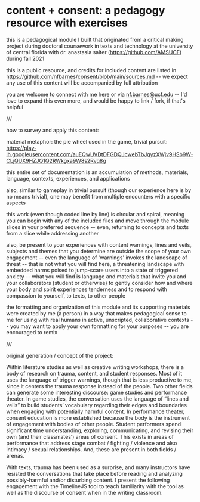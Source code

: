 # content + consent: a pedagogy resource with exercises

this is a pedagogical module I built that originated from a critical making project during doctoral coursework in texts and technology at the university of central florida with dr. anastasia salter (https://github.com/AMSUCF) during fall 2021

this is a public resource, and credits for included content are listed in https://github.com/nfbarnes/consent/blob/main/sources.md -- we expect any use of this content will be accompanied by full attribution

you are welcome to connect with me here or via nf.barnes@ucf.edu -- I'd love to expand this even more, and would be happy to link / fork, if that's helpful

///

how to survey and apply this content:


material metaphor: the pie wheel used in the game, trivial pursuit: https://play-lh.googleusercontent.com/auEQwUVDtDFGDQJcwebTbJqyzXWjv9HSb9W-CLjQUX9HZJQ1Q2RWkgxa9W8s2Rvq8g

this entire set of documentation is an accumulation of methods, materials, language, contexts, experiences, and applications

also, similar to gameplay in trivial pursuit (though our experience here is by no means trivial), one may benefit from multiple encounters with a specific aspects


this work (even though coded line by line) is circular and spiral, meaning you can begin with any of the included files and move through the module slices in your preferred sequence --
even, returning to concepts and texts from a slice while addressing another


also, be present to your experiences with content warnings, lines and veils, subjects and themes that you determine are outside the scope of your own engagement -- even the language of 'warnings' invokes the landscape of threat -- that is not what you will find here, a threatening landscape with embedded harms poised to jump-scare users into a state of triggered anxiety -- what you will find is language and materials that invite you and your collaborators (student or otherwise) to gently consider how and where your body and spirit experiences tenderness and to respond with compassion to yourself, to texts, to other people


the formatting and organization of this module and its supporting materials were created by me (a person) in a way that makes pedagogical sense to me for using with real humans in active, unscripted, collaborative contexts -- you may want to apply your own formatting for your purposes -- you are encouraged to remix



///

original generation / concept of the project: 


Within literature studies as well as creative writing workshops, there is a body of research on trauma, content, and student responses. Most of it uses the language of trigger warnings, though that is less productive to me, since it centers the trauma response instead of the people.  Two other fields can generate some interesting discourse: game studies and performance theater. In game studies, the conversation uses the language of “lines and veils” to build students’ vocabulary regarding their edges and boundaries when engaging with potentially harmful content. In performance theater, consent education is more established because the body is the instrument of engagement with bodies of other people. Student performers spend significant time understanding, exploring, communicating, and revising their own (and their classmates’) areas of consent. This exists in areas of performance that address stage combat / fighting / violence and also intimacy / sexual relationships. And, these are present in both fields / arenas.


With texts, trauma has been used as a surprise, and many instructors have resisted the conversations that take place before reading and analyzing possibly-harmful and/or disturbing content. I present the following engagement with the TimelineJS tool to teach familiarity with the tool as well as the discourse of consent when in the writing classroom. 
